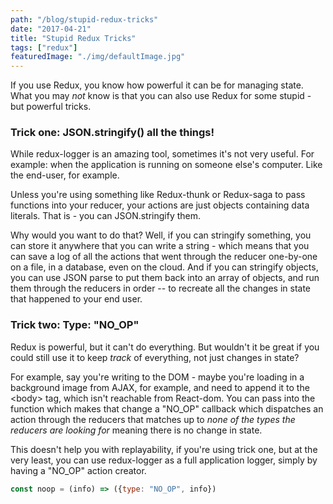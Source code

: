 ```yaml
---
path: "/blog/stupid-redux-tricks"
date: "2017-04-21"
title: "Stupid Redux Tricks"
tags: ["redux"]
featuredImage: "./img/defaultImage.jpg"
---
```


If you use Redux, you know how powerful it can be for managing state. What you may *not* know is that you can also use Redux for some stupid - but powerful tricks. 

### Trick one: JSON.stringify() all the things!

While redux-logger is an amazing tool, sometimes it's not very useful. For example: when the application is running on someone else's computer. Like the end-user, for example. 

Unless you're using something like Redux-thunk or Redux-saga to pass functions into your reducer, your actions are just objects containing data literals. That is - you can JSON.stringify them.  

Why would you want to do that?  Well, if you can stringify something, you can store it anywhere that you can write a string - which means that you can save a log of all the actions that went through the reducer one-by-one on a file, in a database, even on the cloud.  And if you can stringify objects, you can use JSON parse to put them back into an array of objects, and run them through the reducers in order -- to recreate all the changes in state that happened to your end user.  

### Trick two: Type: "NO_OP"

Redux is powerful, but it can't do everything.  But wouldn't it be great if you could still use it to keep *track* of everything, not just changes in state? 

For example, say you're writing to the DOM - maybe you're loading in a background image from AJAX, for example, and need to append it to the &lt;body&gt; tag, which isn't reachable from React-dom.  You can pass into the function which makes that change a "NO_OP" callback which dispatches an action through the reducers that matches up to *none of the types the reducers are looking for* meaning there is no change in state. 

This doesn't help you with replayability, if you're using trick one, but at the very least, you can use redux-logger as a full application logger, simply by having a "NO_OP" action creator.  

```javascript
const noop = (info) => ({type: "NO_OP", info})
```


